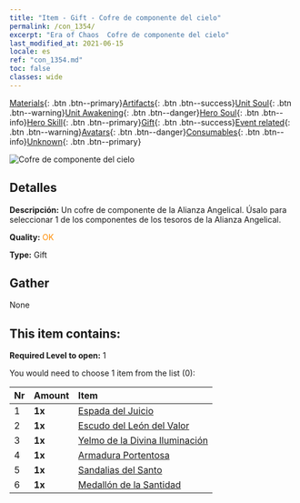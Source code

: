```yaml
---
title: "Item - Gift - Cofre de componente del cielo"
permalink: /con_1354/
excerpt: "Era of Chaos  Cofre de componente del cielo"
last_modified_at: 2021-06-15
locale: es
ref: "con_1354.md"
toc: false
classes: wide
---
```

 [Materials](/ItemsES/){: .btn .btn--primary}[Artifacts](/ItemsES/Artifacts/){: .btn .btn--success}[Unit Soul](/ItemsES/UnitSoul/){: .btn .btn--warning}[Unit Awakening](/ItemsES/UnitAwakening/){: .btn .btn--danger}[Hero Soul](/ItemsES/HeroSoul/){: .btn .btn--info}[Hero Skill](/ItemsES/HeroSkill/){: .btn .btn--primary}[Gift](/ItemsES/Gift/){: .btn .btn--success}[Event related](/ItemsES/Events/){: .btn .btn--warning}[Avatars](/ItemsES/Avatars/){: .btn .btn--danger}[Consumables](/ItemsES/Consumables/){: .btn .btn--info}[Unknown](/ItemsES/Unknown/){: .btn .btn--primary}

 ![Cofre de componente del cielo](/images/t/i_906031.png)

## Detalles
 **Descripción:** Un cofre de componente de la Alianza Angelical. Úsalo para seleccionar 1 de los componentes de los tesoros de la Alianza Angelical.

 **Quality:** <span style="color: #FF8C00">OK</span>

 **Type:** Gift

## Gather

  None

## This item contains:

 **Required Level to open:** 1

 You would need to choose 1 item from the list (0):

  | Nr | Amount |     Item    |
  |:---|:-------|:------------|
  | 1 |  **1x** | [Espada del Juicio](/ItemsES/art_150/) |  | 
  | 2 |  **1x** | [Escudo del León del Valor](/ItemsES/art_151/) |  | 
  | 3 |  **1x** | [Yelmo de la Divina Iluminación](/ItemsES/art_152/) |  | 
  | 4 |  **1x** | [Armadura Portentosa](/ItemsES/art_153/) |  | 
  | 5 |  **1x** | [Sandalias del Santo](/ItemsES/art_154/) |  | 
  | 6 |  **1x** | [Medallón de la Santidad](/ItemsES/art_155/) |  | 
